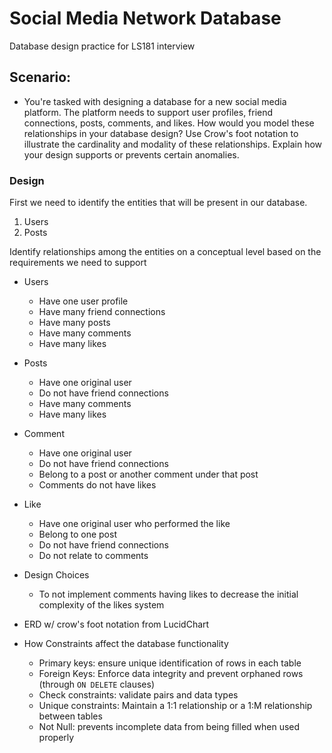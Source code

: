 # Social Media Network Database
Database design practice for LS181 interview

## Scenario:

- You're tasked with designing a database for a new social media platform. The platform needs to support user profiles, friend connections, posts, comments, and likes. How would you model these relationships in your database design? Use Crow's foot notation to illustrate the cardinality and modality of these relationships. Explain how your design supports or prevents certain anomalies.

### Design

First we need to identify the entities that will be present in our database.

1. Users
2. Posts

Identify relationships among the entities on a conceptual level based on the requirements we need to support

- Users
  - Have one user profile
  - Have many friend connections
  - Have many posts
  - Have many comments
  - Have many likes
- Posts
  - Have one original user
  - Do not have friend connections
  - Have many comments
  - Have many likes
- Comment
  - Have one original user
  - Do not have friend connections
  - Belong to a post or another comment under that post
  - Comments do not have likes
- Like
  - Have one original user who performed the like
  - Belong to one post
  - Do not have friend connections
  - Do not relate to comments

- Design Choices
  - To not implement comments having likes to decrease the initial complexity of the likes system

- ERD w/ crow's foot notation from LucidChart

- How Constraints affect the database functionality
  - Primary keys: ensure unique identification of rows in each table
  - Foreign Keys: Enforce data integrity and prevent orphaned rows (through `ON DELETE` clauses)
  - Check constraints: validate pairs and data types
  - Unique constraints: Maintain a 1:1 relationship or a 1:M relationship between tables
  - Not Null: prevents incomplete data from being filled when used properly
  

